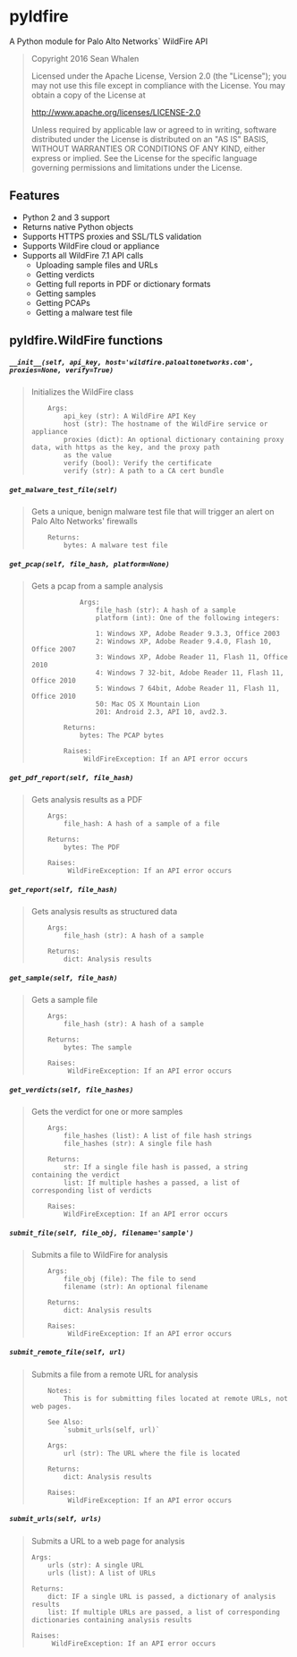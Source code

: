 # pyldfire
A Python module for Palo Alto Networks` WildFire API


> Copyright 2016 Sean Whalen
>
> Licensed under the Apache License, Version 2.0 (the "License");
> you may not use this file except in compliance with the License.
> You may obtain a copy of the License at
>
> http://www.apache.org/licenses/LICENSE-2.0
>
> Unless required by applicable law or agreed to in writing, software
> distributed under the License is distributed on an "AS IS" BASIS,
> WITHOUT WARRANTIES OR CONDITIONS OF ANY KIND, either express or implied.
> See the License for the specific language governing permissions and
> limitations under the License.

## Features

- Python 2 and 3 support
- Returns native Python objects
- Supports HTTPS proxies and SSL/TLS validation
- Supports WildFire cloud or appliance  
- Supports all WildFire 7.1 API calls
    - Uploading sample files and URLs
    - Getting verdicts
    - Getting full reports in PDF or dictionary formats
    - Getting samples
    - Getting PCAPs
    - Getting a malware test file

## pyldfire.WildFire functions

##### `__init__(self, api_key, host='wildfire.paloaltonetworks.com', proxies=None, verify=True)`

> Initializes the WildFire class
>
>         Args:
>             api_key (str): A WildFire API Key
>             host (str): The hostname of the WildFire service or appliance
>             proxies (dict): An optional dictionary containing proxy data, with https as the key, and the proxy path
>             as the value
>             verify (bool): Verify the certificate
>             verify (str): A path to a CA cert bundle



##### `get_malware_test_file(self)`

> Gets a unique, benign malware test file that will trigger an alert on Palo Alto Networks' firewalls
>
>         Returns:
>             bytes: A malware test file



##### `get_pcap(self, file_hash, platform=None)`

> Gets a pcap from a sample analysis
>             
>                 Args:
>                     file_hash (str): A hash of a sample
>                     platform (int): One of the following integers:
>
>                     1: Windows XP, Adobe Reader 9.3.3, Office 2003
>                     2: Windows XP, Adobe Reader 9.4.0, Flash 10, Office 2007
>                     3: Windows XP, Adobe Reader 11, Flash 11, Office 2010
>                     4: Windows 7 32-bit, Adobe Reader 11, Flash 11, Office 2010
>                     5: Windows 7 64bit, Adobe Reader 11, Flash 11, Office 2010
>                     50: Mac OS X Mountain Lion
>                     201: Android 2.3, API 10, avd2.3.
>
>             Returns:
>                 bytes: The PCAP bytes
>
>             Raises:
>                  WildFireException: If an API error occurs



##### `get_pdf_report(self, file_hash)`

> Gets analysis results as a PDF
>
>         Args:
>             file_hash: A hash of a sample of a file
>
>         Returns:
>             bytes: The PDF
>
>         Raises:
>              WildFireException: If an API error occurs



##### `get_report(self, file_hash)`

> Gets analysis results as structured data
>
>         Args:
>             file_hash (str): A hash of a sample
>
>         Returns:
>             dict: Analysis results



##### `get_sample(self, file_hash)`

> Gets a sample file
>
>         Args:
>             file_hash (str): A hash of a sample
>
>         Returns:
>             bytes: The sample
>
>         Raises:
>              WildFireException: If an API error occurs



##### `get_verdicts(self, file_hashes)`

> Gets the verdict for one or more samples
>
>         Args:
>             file_hashes (list): A list of file hash strings
>             file_hashes (str): A single file hash
>
>         Returns:
>             str: If a single file hash is passed, a string containing the verdict
>             list: If multiple hashes a passed, a list of corresponding list of verdicts
>
>         Raises:
>             WildFireException: If an API error occurs



##### `submit_file(self, file_obj, filename='sample')`

> Submits a file to WildFire for analysis
>
>         Args:
>             file_obj (file): The file to send
>             filename (str): An optional filename
>
>         Returns:
>             dict: Analysis results
>
>         Raises:
>              WildFireException: If an API error occurs



##### `submit_remote_file(self, url)`

> Submits a file from a remote URL for analysis
>
>         Notes:
>             This is for submitting files located at remote URLs, not web pages.
>
>         See Also:
>             `submit_urls(self, url)`
>
>         Args:
>             url (str): The URL where the file is located
>
>         Returns:
>             dict: Analysis results
>
>         Raises:
>              WildFireException: If an API error occurs



##### `submit_urls(self, urls)`

> Submits a URL to a web page for analysis
>
>     Args:
>         urls (str): A single URL
>         urls (list): A list of URLs
>
>     Returns:
>         dict: IF a single URL is passed, a dictionary of analysis results
>         list: If multiple URLs are passed, a list of corresponding dictionaries containing analysis results
>
>     Raises:
>          WildFireException: If an API error occurs